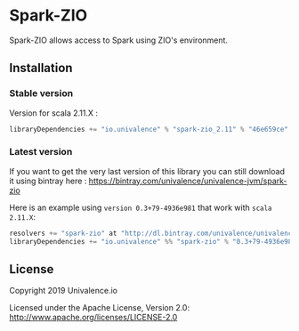 Spark-ZIO
======================


Spark-ZIO allows access to Spark using ZIO's environment.

## Installation

### Stable version

Version for scala 2.11.X :

```scala
libraryDependencies += "io.univalence" % "spark-zio_2.11" % "46e659ce"
```

### Latest version

If you want to get the very last version of this library you can still download it using bintray here : https://bintray.com/univalence/univalence-jvm/spark-zio

Here is an example using ```version 0.3+79-4936e981``` that work with ```scala 2.11.X```:

```scala
resolvers += "spark-zio" at "http://dl.bintray.com/univalence/univalence-jvm"
libraryDependencies += "io.univalence" %% "spark-zio" % "0.3+79-4936e981"
```

## License

Copyright 2019 Univalence.io

Licensed under the Apache License, Version 2.0:
http://www.apache.org/licenses/LICENSE-2.0
